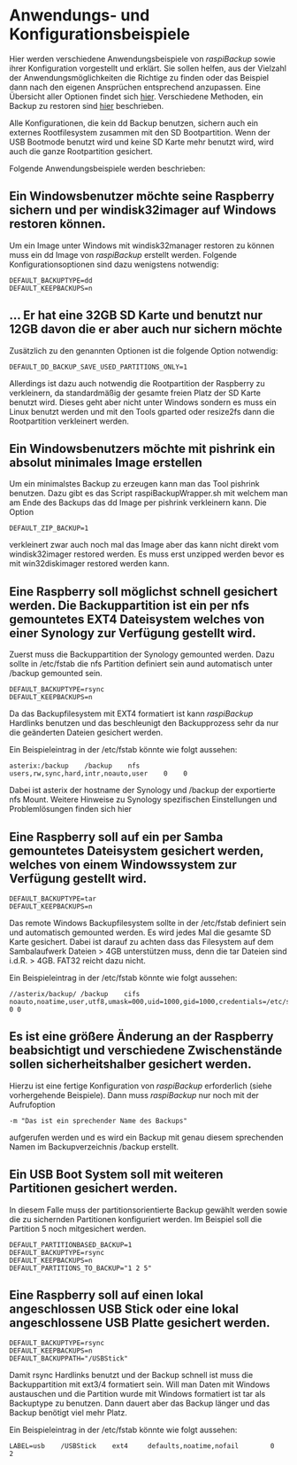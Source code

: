 # Anwendungs- und Konfigurationsbeispiele

Hier werden verschiedene Anwendungsbeispiele von
*raspiBackup* sowie ihrer Konfiguration vorgestellt und erklärt. Sie sollen
helfen, aus der Vielzahl der Anwendungsmöglichkeiten die Richtige zu finden oder
das Beispiel dann nach den eigenen Ansprüchen entsprechend anzupassen. Eine
Übersicht aller Optionen findet sich [hier](usage-and-options.md).
Verschiedene Methoden, ein Backup zu restoren sind [hier](restore.md) beschrieben.

Alle Konfigurationen, die kein dd Backup benutzen, sichern auch ein externes
Rootfilesystem zusammen mit den SD Bootpartition. Wenn der USB Bootmode benutzt
wird und keine SD Karte mehr benutzt wird, wird auch die ganze Rootpartition
gesichert.


Folgende Anwendungsbeispiele werden beschrieben:

<!-- toc -->


## Ein Windowsbenutzer möchte seine Raspberry sichern und per windisk32imager auf Windows restoren können.

Um ein Image unter Windows mit windisk32manager restoren zu können muss ein dd
Image von *raspiBackup* erstellt werden. Folgende Konfigurationsoptionen sind
dazu wenigstens notwendig:

```
DEFAULT_BACKUPTYPE=dd
DEFAULT_KEEPBACKUPS=n
```

## ... Er hat eine 32GB SD Karte und benutzt nur 12GB davon die er aber auch nur sichern möchte

Zusätzlich zu den genannten Optionen ist die folgende Option notwendig:

```
DEFAULT_DD_BACKUP_SAVE_USED_PARTITIONS_ONLY=1
```

Allerdings ist dazu auch notwendig die Rootpartition der Raspberry zu
verkleinern, da standardmäßig der gesamte freien Platz der SD Karte benutzt
wird. Dieses geht aber nicht unter Windows sondern es muss ein Linux benutzt
werden und mit den Tools gparted oder resize2fs dann die Rootpartition
verkleinert werden.

## Ein Windowsbenutzers möchte mit pishrink ein absolut minimales Image erstellen

Um ein minimalstes Backup zu erzeugen kann man das Tool pishrink benutzen. Dazu
gibt es das Script raspiBackupWrapper.sh mit welchem man am Ende des Backups
das dd Image per pishrink verkleinern kann. Die Option

```
DEFAULT_ZIP_BACKUP=1
```

verkleinert zwar auch noch mal das Image aber das kann nicht direkt vom
windisk32imager restored werden. Es muss erst unzipped werden bevor es mit
win32diskimager restored werden kann.

## Eine Raspberry soll möglichst schnell gesichert werden. Die Backuppartition ist ein per nfs gemountetes EXT4 Dateisystem welches von einer Synology zur Verfügung gestellt wird.

Zuerst muss die Backuppartition der Synology gemounted werden. Dazu sollte in
/etc/fstab die nfs Partition definiert sein aund automatisch unter /backup
gemounted sein.

```
DEFAULT_BACKUPTYPE=rsync
DEFAULT_KEEPBACKUPS=n
```

Da das Backupfilesystem mit EXT4 formatiert ist kann *raspiBackup* Hardlinks
benutzen und das beschleunigt den Backupprozess sehr da nur die geänderten
Dateien gesichert werden.

Ein Beispieleintrag in der /etc/fstab könnte wie folgt aussehen:

```
asterix:/backup    /backup    nfs    users,rw,sync,hard,intr,noauto,user    0    0
```

Dabei ist asterix der hostname der Synology und /backup der exportierte nfs
Mount. Weitere Hinweise zu Synology spezifischen Einstellungen und
Problemlösungen finden sich hier


## Eine Raspberry soll auf ein per Samba gemountetes Dateisystem gesichert werden, welches von einem Windowssystem zur Verfügung gestellt wird.

```
DEFAULT_BACKUPTYPE=tar
DEFAULT_KEEPBACKUPS=n
```

Das remote Windows Backupfilesystem sollte in der /etc/fstab definiert sein und
automatisch gemounted werden. Es wird jedes Mal die gesamte SD Karte gesichert.
Dabei ist darauf zu achten dass das Filesystem auf dem Sambalaufwerk Dateien >
4GB unterstützen muss, denn die tar Dateien sind i.d.R. > 4GB. FAT32 reicht
dazu nicht.

Ein Beispieleintrag in der /etc/fstab könnte wie folgt aussehen:

```
//asterix/backup/ /backup    cifs noauto,noatime,user,utf8,umask=000,uid=1000,gid=1000,credentials=/etc/samba/auth.asterix.cifsuser 0 0
```

## Es ist eine größere Änderung an der Raspberry beabsichtigt und verschiedene Zwischenstände sollen sicherheitshalber gesichert werden.

Hierzu ist eine fertige Konfiguration von *raspiBackup* erforderlich (siehe
vorhergehende Beispiele). Dann muss *raspiBackup* nur noch mit der Aufrufoption

```
-m "Das ist ein sprechender Name des Backups"
```

aufgerufen werden und es wird ein Backup mit genau diesem sprechenden Namen im Backupverzeichnis /backup erstellt.


## Ein USB Boot System soll mit weiteren Partitionen gesichert werden.

In diesem Falle muss der partitionsorientierte Backup gewählt werden sowie die
zu sichernden Partitionen konfiguriert werden. Im Beispiel soll die Partition 5
noch mitgesichert werden.

```
DEFAULT_PARTITIONBASED_BACKUP=1
DEFAULT_BACKUPTYPE=rsync
DEFAULT_KEEPBACKUPS=n
DEFAULT_PARTITIONS_TO_BACKUP="1 2 5"
```


## Eine Raspberry soll auf einen lokal angeschlossen USB Stick oder eine lokal angeschlossene USB Platte gesichert werden.

```
DEFAULT_BACKUPTYPE=rsync
DEFAULT_KEEPBACKUPS=n
DEFAULT_BACKUPPATH="/USBStick"
```

Damit rsync Hardlinks benutzt und der Backup schnell ist muss die
Backuppartition mit ext3/4 formatiert sein. Will man Daten mit Windows
austauschen und die Partition wurde mit Windows formatiert ist tar als
Backuptype zu benutzen. Dann dauert aber das Backup länger und das Backup
benötigt viel mehr Platz.

Ein Beispieleintrag in der /etc/fstab könnte wie folgt aussehen:

```
LABEL=usb    /USBStick    ext4     defaults,noatime,nofail        0    2
```

[.status]: review-needed
[.source]: https://linux-tips-and-tricks.de/de/konfigurationsbeispiele
[.source]: https://www.linux-tips-and-tricks.de/en/configuration-samples

